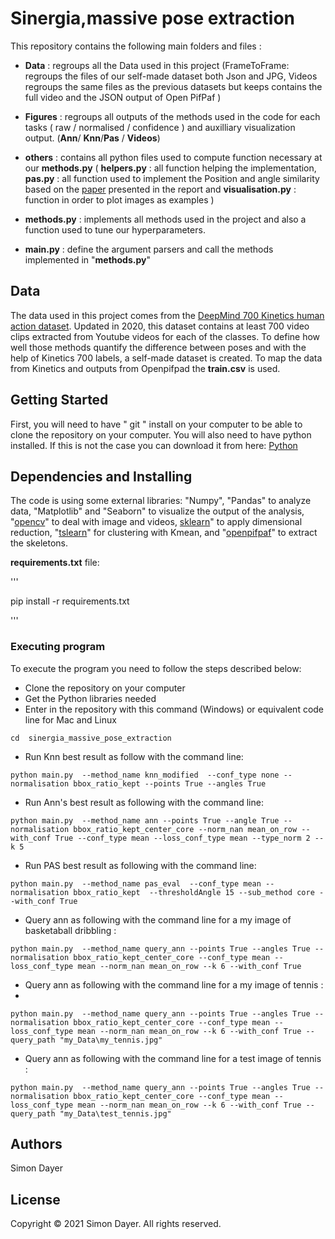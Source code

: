 # Sinergia,massive pose extraction

This repository contains the following main folders and files :

* **Data** : regroups all the Data used in this project (FrameToFrame: regroups the files of our self-made dataset both Json and JPG, Videos regroups the same files as the previous datasets but keeps contains the full video and the JSON output of Open PifPaf )

* **Figures** : regroups all outputs of the methods used in the code for each tasks ( raw / normalised / confidence ) and auxilliary visualization output. (**Ann**/ **Knn**/**Pas** / **Videos**)

* **others** : contains all python files used to compute function necessary at our **methods.py** ( **helpers.py** : all function helping the implementation, **pas.py** : all function used to implement the Position and angle similarity based on the [paper](https://dl.acm.org/doi/10.1145/3410530.3414402) presented in the report and **visualisation.py** : function in order to plot images as examples )

* **methods.py** : implements all methods used in the project and also a function used to tune our hyperparameters. 

* **main.py** : define the argument parsers and call the methods implemented  in "**methods.py**"

## Data
The data used in this project comes from the [DeepMind 700 Kinetics human action dataset](https://arxiv.org/abs/2010.10864). Updated in 2020, this dataset contains at least 700 video clips extracted from Youtube videos for each of the classes. To define how well those methods quantify the difference between poses and with the help of Kinetics 700 labels, a self-made dataset is created. To map the data from Kinetics and outputs from Openpifpad the **train.csv** is used.

## Getting Started

First, you will need to have " git " install on your computer to be able to clone the repository on your computer. You will also need to have python installed. If this is not the case you can download it from here: [Python]( https://www.python.org/downloads/ )

## Dependencies and Installing

The code is using some external libraries: "Numpy", "Pandas" to analyze data, "Matplotlib" and "Seaborn" to visualize the output of the analysis, "[opencv](https://opencv.org/)" to deal with image and videos, [sklearn](https://scikit-learn.org/stable/modules/generated/sklearn.manifold.TSNE.html)" to apply dimensional reduction, "[tslearn](https://tslearn.readthedocs.io/en/stable/gen_modules/clustering/tslearn.clustering.TimeSeriesKMeans.html)" for clustering with Kmean,  and "[openpifpaf](https://openpifpaf.github.io/intro.html)" to extract the skeletons. 

 **requirements.txt** file:

'''

pip install -r requirements.txt

'''

### Executing program

To execute the program you need to follow the steps described below:
* Clone the repository on your computer
* Get the Python libraries needed
* Enter in the repository with this command (Windows) or equivalent code line for Mac and Linux
```
cd  sinergia_massive_pose_extraction
```
* Run Knn best result as follow with the command line:
```
python main.py  --method_name knn_modified  --conf_type none --normalisation bbox_ratio_kept --points True --angles True
```
* Run Ann's best result as following with the command line:
```
python main.py  --method_name ann --points True --angle True --normalisation bbox_ratio_kept_center_core --norm_nan mean_on_row --with_conf True --conf_type mean --loss_conf_type mean --type_norm 2 --k 5
```
* Run PAS best result as following with the command line:
```
python main.py  --method_name pas_eval  --conf_type mean --normalisation bbox_ratio_kept  --thresholdAngle 15 --sub_method core --with_conf True

```
* Query ann as following with the command line for a my image of basketaball dribbling :
```
python main.py  --method_name query_ann --points True --angles True --normalisation bbox_ratio_kept_center_core --conf_type mean --loss_conf_type mean --norm_nan mean_on_row --k 6 --with_conf True

```

* Query ann as following with the command line for a my image of tennis :
* 
```
python main.py  --method_name query_ann --points True --angles True --normalisation bbox_ratio_kept_center_core --conf_type mean --loss_conf_type mean --norm_nan mean_on_row --k 6 --with_conf True --query_path "my_Data\my_tennis.jpg"

```

* Query ann as following with the command line for a test image of tennis :
```
python main.py  --method_name query_ann --points True --angles True --normalisation bbox_ratio_kept_center_core --conf_type mean --loss_conf_type mean --norm_nan mean_on_row --k 6 --with_conf True --query_path "my_Data\test_tennis.jpg"

```



## Authors

Simon Dayer

## License
Copyright © 2021 Simon Dayer. All rights reserved.
